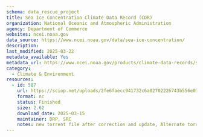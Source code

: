 ```yaml
---
schema: data_rescue_project 
title: Sea Ice Concentration Climate Data Record (CDR)
organization: National Oceanic and Atmospheric Administration
agency: Department of Commerce
websites: ncei.noaa.gov
data_source: https://www.ncei.noaa.gov/data/sea-ice-concentration/
description: 
last_modified: 2025-03-22
metadata_available: Yes
metadata_url: https://www.ncei.noaa.gov/products/climate-data-records/sea-ice-concentration
category:
  - Climate & Environment 
resources:
  - id: 587
    url: https://sciop.net/uploads/2fe6faecc941732c6a02702226743b556e015ab3
    format: nc
    status: Finished
    size: 2.62
    download_date: 2025-03-15
    maintainer: DRP, SRC
    notes: new torrent file after correction and update, Alternate torrent location https://academictorrents.com/details/2fe6faecc941732c6a02702226743b556e015ab3
---
```

